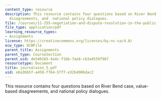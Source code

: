 ```yaml
---
content_type: resource
description: This resource contains four questions based on River Bend case, value-based
  disagreements, and  national policy dialogues.
file: /courses/11-255-negotiation-and-dispute-resolution-in-the-public-sector-spring-2005/e6a3bb5fa459f7645ff7e32b4906dac2_journalassn_5.pdf
file_type: application/pdf
learning_resource_types:
- Assignments
license: https://creativecommons.org/licenses/by-nc-sa/4.0/
ocw_type: OCWFile
parent_title: Assignments
parent_type: CourseSection
parent_uid: de540165-4a4c-f1bb-7ae8-cb3a4559f987
resourcetype: Document
title: journalassn_5.pdf
uid: e6a3bb5f-a459-f764-5ff7-e32b4906dac2
---
```

This resource contains four questions based on River Bend case, value-based disagreements, and  national policy dialogues.